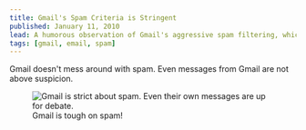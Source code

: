 ```yaml
---
title: Gmail's Spam Criteria is Stringent
published: January 11, 2010
lead: A humorous observation of Gmail's aggressive spam filtering, which is so thorough it even flags Gmail's own messages as potential spam.
tags: [gmail, email, spam]
---
```


Gmail doesn't mess around with spam. Even messages from Gmail are not above suspicion.

<figure>
    <img src="/images/gmail-spam.png" alt="Gmail is strict about spam. Even their own messages are up for debate." />
    <figcaption>Gmail is tough on spam!</figcaption>
</figure>

